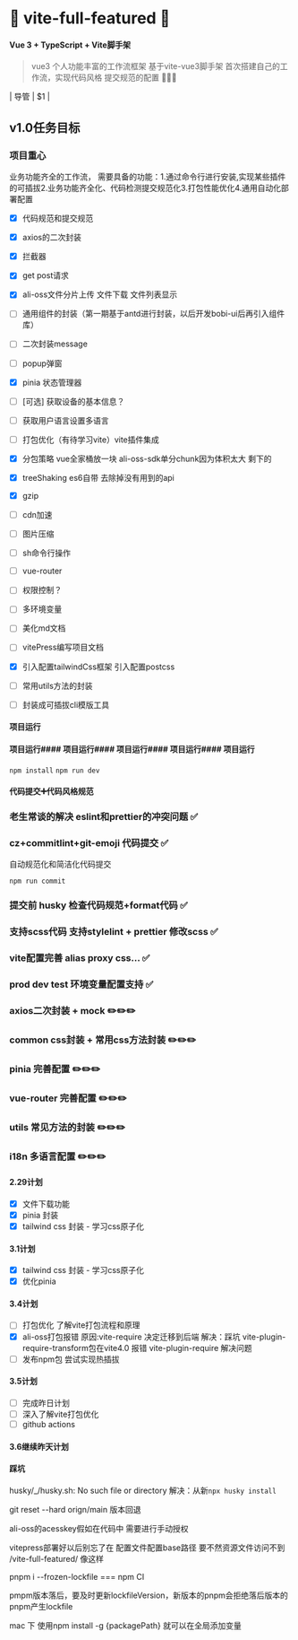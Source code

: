 # 💎 vite-full-featured 💎

#### Vue 3 + TypeScript + Vite脚手架

> vue3 个人功能丰富的工作流框架 基于vite-vue3脚手架
> 首次搭建自己的工作流，实现代码风格 提交规范的配置 🎉🎉🎉

| 导管                 | $1     |

## v1.0任务目标

### 项目重心

业务功能齐全的工作流，
需要具备的功能：1.通过命令行进行安装,实现某些插件的可插拔2.业务功能齐全化、代码检测提交规范化3.打包性能优化4.通用自动化部署配置

- [X]  代码规范和提交规范
- [X]  axios的二次封装

  - [X]  拦截器
  - [X]  get post请求
  - [X]  ali-oss文件分片上传 文件下载 文件列表显示
- [ ]  通用组件的封装（第一期基于antd进行封装，以后开发bobi-ui后再引入组件库）

  - [ ]  二次封装message
  - [ ]  popup弹窗
- [X]  pinia 状态管理器

  - [ ]  [可选] 获取设备的基本信息？
  - [ ]  获取用户语言设置多语言
- [ ]  打包优化（有待学习vite）vite插件集成

  - [X]  分包策略 vue全家桶放一块 ali-oss-sdk单分chunk因为体积太大 剩下的
  - [X]  treeShaking es6自带 去除掉没有用到的api
  - [X]  gzip
  - [ ]  cdn加速
  - [ ]  图片压缩
- [ ]  sh命令行操作
- [ ]  vue-router

  - [ ]  权限控制？
- [ ]  多环境变量
- [ ]  美化md文档
- [ ]  vitePress编写项目文档
- [X]  引入配置tailwindCss框架 引入配置postcss
- [ ]  常用utils方法的封装
- [ ]  封装成可插拔cli模版工具

#### 项目运行

#### 项目运行#### 项目运行#### 项目运行#### 项目运行#### 项目运行

`npm install`
`npm run dev`

#### 代码提交➕代码风格规范

### 老生常谈的解决 eslint和prettier的冲突问题 ✅

### cz+commitlint+git-emoji 代码提交 ✅

自动规范化和简洁化代码提交

`npm run commit`

### 提交前 husky 检查代码规范+format代码 ✅

### 支持scss代码 支持stylelint + prettier 修改scss ✅

### vite配置完善 alias proxy css... ✅

### prod dev test 环境变量配置支持 ✅

### axios二次封装 + mock ✏️✏️✏️

### common css封装 + 常用css方法封装 ✏️✏️✏️

### pinia 完善配置 ✏️✏️✏️

### vue-router 完善配置 ✏️✏️✏️

### utils 常见方法的封装 ✏️✏️✏️

### i18n 多语言配置 ✏️✏️✏️

#### 2.29计划

- [X]  文件下载功能
- [X]  pinia 封装
- [X]  tailwind css 封装 - 学习css原子化

#### 3.1计划

- [X]  tailwind css 封装 - 学习css原子化
- [X]  优化pinia

#### 3.4计划

- [ ]  打包优化 了解vite打包流程和原理
- [X]  ali-oss打包报错 原因:vite-require 决定迁移到后端 解决：踩坑 vite-plugin-require-transform包在vite4.0 报错 vite-plugin-require 解决问题
- [ ]  发布npm包 尝试实现热插拔

#### 3.5计划

- [ ]  完成昨日计划
- [ ]  深入了解vite打包优化
- [ ]  github actions

#### 3.6继续昨天计划

#### 踩坑

husky/\_/husky.sh: No such file or directory
解决：从新`npx husky install`

git reset --hard orign/main
版本回退

ali-oss的acesskey假如在代码中 需要进行手动授权

vitepress部署好以后别忘了在 配置文件配置base路径 要不然资源文件访问不到
/vite-full-featured/ 像这样

pnpm i --frozen-lockfile === npm CI

pmpm版本落后，要及时更新lockfileVersion，新版本的pnpm会拒绝落后版本的pnpm产生lockfile

mac 下 使用npm install -g {packagePath} 就可以在全局添加变量
